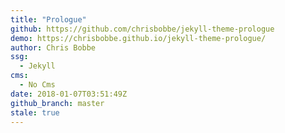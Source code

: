 ```yaml
---
title: "Prologue"
github: https://github.com/chrisbobbe/jekyll-theme-prologue
demo: https://chrisbobbe.github.io/jekyll-theme-prologue/
author: Chris Bobbe
ssg:
  - Jekyll
cms:
  - No Cms
date: 2018-01-07T03:51:49Z
github_branch: master
stale: true
---
```

